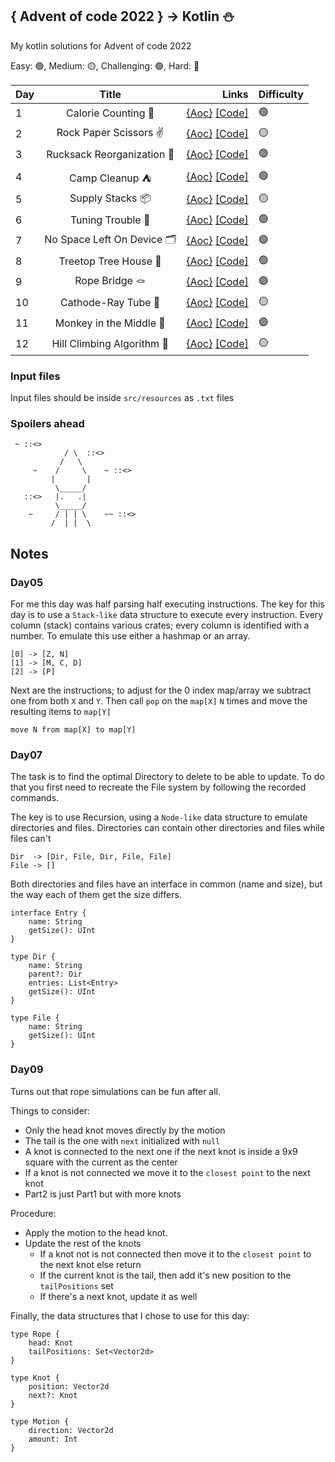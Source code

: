 ## { Advent of code 2022 } -> Kotlin ⛄

My kotlin solutions for Advent of code 2022

Easy: 🟢, Medium: 🟡, Challenging: 🟣, Hard: 🔴

| Day |            Title            |                                                                                                                       Links | Difficulty |
|-----|:---------------------------:|----------------------------------------------------------------------------------------------------------------------------:|------------|
| 1   |     Calorie Counting 🍪     |  [{Aoc}](https://adventofcode.com/2022/day/1)  [[Code]](https://github.com/Gers2017/aoc-2022-kotlin/blob/main/src/Day01.kt) | 🟢         |
| 2   |   Rock Paper Scissors ✌️    |  [{Aoc}](https://adventofcode.com/2022/day/2)  [[Code]](https://github.com/Gers2017/aoc-2022-kotlin/blob/main/src/Day02.kt) | 🟡         |
| 3   | Rucksack Reorganization 🎒  |  [{Aoc}](https://adventofcode.com/2022/day/3)  [[Code]](https://github.com/Gers2017/aoc-2022-kotlin/blob/main/src/Day03.kt) | 🟢         |
| 4   |       Camp Cleanup ⛺        |  [{Aoc}](https://adventofcode.com/2022/day/4)  [[Code]](https://github.com/Gers2017/aoc-2022-kotlin/blob/main/src/Day04.kt) | 🟢         |
| 5   |      Supply Stacks 📦       |  [{Aoc}](https://adventofcode.com/2022/day/5)  [[Code]](https://github.com/Gers2017/aoc-2022-kotlin/blob/main/src/Day05.kt) | 🟡         |
| 6   |      Tuning Trouble 📜      |  [{Aoc}](https://adventofcode.com/2022/day/6)  [[Code]](https://github.com/Gers2017/aoc-2022-kotlin/blob/main/src/Day06.kt) | 🟢         |
| 7   | No Space Left On Device 🗂️ |  [{Aoc}](https://adventofcode.com/2022/day/7)  [[Code]](https://github.com/Gers2017/aoc-2022-kotlin/blob/main/src/Day07.kt) | 🟣         |
| 8   |    Treetop Tree House 🌲    |  [{Aoc}](https://adventofcode.com/2022/day/8)  [[Code]](https://github.com/Gers2017/aoc-2022-kotlin/blob/main/src/Day08.kt) | 🟢         |
| 9   |       Rope Bridge 🪢        |  [{Aoc}](https://adventofcode.com/2022/day/9)  [[Code]](https://github.com/Gers2017/aoc-2022-kotlin/blob/main/src/Day09.kt) | 🟣         |
| 10  |     Cathode-Ray Tube 👾     | [{Aoc}](https://adventofcode.com/2022/day/10)  [[Code]](https://github.com/Gers2017/aoc-2022-kotlin/blob/main/src/Day10.kt) | 🟡         |
| 11  |   Monkey in the Middle 🐒   | [{Aoc}](https://adventofcode.com/2022/day/11)  [[Code]](https://github.com/Gers2017/aoc-2022-kotlin/blob/main/src/Day11.kt) | 🟣         |
| 12  |  Hill Climbing Algorithm 🐑   | [{Aoc}](https://adventofcode.com/2022/day/11)  [[Code]](https://github.com/Gers2017/aoc-2022-kotlin/blob/main/src/Day11.kt) | 🟡         |

### Input files

Input files should be inside `src/resources` as `.txt` files

### Spoilers ahead

```
 ~ ::<>
            / \  ::<>
           /   \
     ~    /     \    ~ ::<>
         |       |  
          \_____/
   ::<>   |.   .|
          \_____/
    ~     / | | \    ~~ ::<>
         /  | |  \
```

## Notes

### Day05

For me this day was half parsing half executing instructions.
The key for this day is to use a `Stack-like` data structure to execute every instruction.
Every column (stack) contains various crates; every column is identified with a number. To emulate this use either a
hashmap or an array.

```
[0] -> [Z, N]
[1] -> [M, C, D]
[2] -> [P]
```

Next are the instructions; to adjust for the 0 index map/array we subtract one from both `X` and `Y`.
Then call `pop` on the `map[X]` `N` times and move the resulting items to `map[Y]`

```
move N from map[X] to map[Y] 
```

### Day07

The task is to find the optimal Directory to delete to be able to update.
To do that you first need to recreate the File system by following the recorded commands.

The key is to use Recursion, using a `Node-like` data structure to emulate directories and files.
Directories can contain other directories and files while files can't

```
Dir  -> [Dir, File, Dir, File, File]
File -> []
```

Both directories and files have an interface in common (name and size), but the way each of them get the size differs.

```
interface Entry {
    name: String
    getSize(): UInt
}

type Dir {
    name: String
    parent?: Dir
    entries: List<Entry>
    getSize(): UInt
}

type File {
    name: String
    getSize(): UInt
}
```

### Day09

Turns out that rope simulations can be fun after all.

Things to consider:

- Only the head knot moves directly by the motion
- The tail is the one with `next` initialized with `null`
- A knot is connected to the next one if the next knot is inside a 9x9 square with the current as the center
- If a knot is not connected we move it to the `closest point` to the next knot
- Part2 is just Part1 but with more knots

Procedure:

- Apply the motion to the head knot.
- Update the rest of the knots
    - If a knot not is not connected then move it to the `closest point` to the next knot else return
    - If the current knot is the tail, then add it's new position to the `tailPositions` set
    - If there's a next knot, update it as well

Finally, the data structures that I chose to use for this day:

```
type Rope {
    head: Knot
    tailPositions: Set<Vector2d>
}

type Knot {
    position: Vector2d
    next?: Knot
}

type Motion {
    direction: Vector2d
    amount: Int
}
```